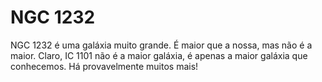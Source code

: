 # NGC 1232

NGC 1232 é uma galáxia muito grande. É maior que a nossa, mas não é a maior.
Claro, IC 1101 não é a maior galáxia, é apenas a maior galáxia que conhecemos.
Há provavelmente muitos mais!
